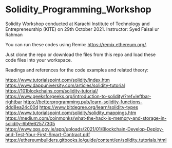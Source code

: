 # Solidity_Programming_Workshop

Solidity Workshop conducted at Karachi Institute of Technology and Entrepreneurship (KITE) on 29th October 2021.
Instructor: Syed Faisal ur Rahman

You can run these codes using Remix: https://remix.ethereum.org/.

Just clone the repo or download the files from this repo and load these code files into your workspace. 

Readings and references for the code examples and related theory:

https://www.tutorialspoint.com/solidity/index.htm
https://www.dappuniversity.com/articles/solidity-tutorial
https://101blockchains.com/solidity-tutorial/
https://www.geeksforgeeks.org/introduction-to-solidity/?ref=leftbar-rightbar
https://betterprogramming.pub/learn-solidity-functions-ddd8ea24c00d
https://www.bitdegree.org/learn/solidity-types
https://www.tutorialspoint.com/solidity/solidity_mappings.htm
https://medium.com/coinmonks/what-the-hack-is-memory-and-storage-in-solidity-6b9e62577305
https://www.ops.gov.ie/app/uploads/2021/01/Blockchain-Develop-Deploy-and-Test-Your-First-Smart-Contract.pdf
https://ethereumbuilders.gitbooks.io/guide/content/en/solidity_tutorials.html
